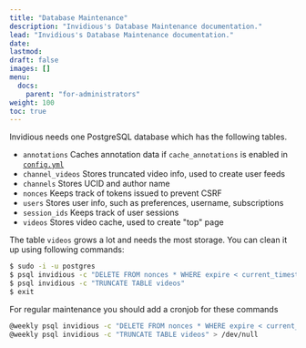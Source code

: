 ```yaml
---
title: "Database Maintenance"
description: "Invidious's Database Maintenance documentation."
lead: "Invidious's Database Maintenance documentation."
date:
lastmod:
draft: false
images: []
menu:
  docs:
    parent: "for-administrators"
weight: 100
toc: true
---
```


Invidious needs one PostgreSQL database which has the following tables.

- `annotations` Caches annotation data if `cache_annotations` is enabled in [`config.yml`](./Configuration)
- `channel_videos` Stores truncated video info, used to create user feeds  
- `channels` Stores UCID and author name  
- `nonces` Keeps track of tokens issued to prevent CSRF  
- `users` Stores user info, such as preferences, username, subscriptions  
- `session_ids` Keeps track of user sessions  
- `videos` Stores video cache, used to create "top" page  

The table `videos` grows a lot and needs the most storage. You can clean it up using following commands:
```bash
$ sudo -i -u postgres
$ psql invidious -c "DELETE FROM nonces * WHERE expire < current_timestamp"
$ psql invidious -c "TRUNCATE TABLE videos"
$ exit
```

For regular maintenance you should add a cronjob for these commands
```bash
@weekly psql invidious -c "DELETE FROM nonces * WHERE expire < current_timestamp" > /dev/null
@weekly psql invidious -c "TRUNCATE TABLE videos" > /dev/null
```
